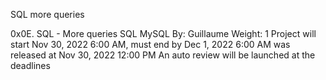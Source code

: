 SQL more queries

0x0E. SQL - More queries SQL MySQL By: Guillaume Weight: 1 Project will start Nov 30, 2022 6:00 AM, must end by Dec 1, 2022 6:00 AM was released at Nov 30, 2022 12:00 PM An auto review will be launched at the deadlines
